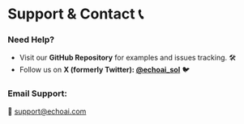 # Support & Contact 📞

### **Need Help?**
- Visit our **GitHub Repository** for examples and issues tracking. 🛠️
- Follow us on **X (formerly Twitter): [@echoai_sol](https://x.com/echoai_sol)** 🐦

### **Email Support:**
📧 support@echoai.com
